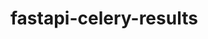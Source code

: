 # fastapi-celery-results


<!-- uvicorn main:app --reload -->
<!-- celery -A celery worker -l info -->
<!-- celery -A celery beat -l info -->
